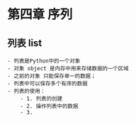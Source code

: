 # 第四章 序列
## 列表 list
    - 列表是Python中的一个对象
    - 对象 object 是内存中用来存储数据的一个区域
    - 之前的对象 只能保存单一的数据；
    - 列表中可以保存多个有序的数据
    - 列表的使用：
        - 1. 列表的创建
        - 2. 操作列表中的数据
        - 3. 
